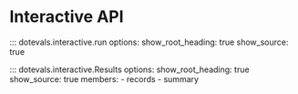 # Interactive API

::: dotevals.interactive.run
    options:
      show_root_heading: true
      show_source: true

::: dotevals.interactive.Results
    options:
      show_root_heading: true
      show_source: true
      members:
        - records
        - summary
